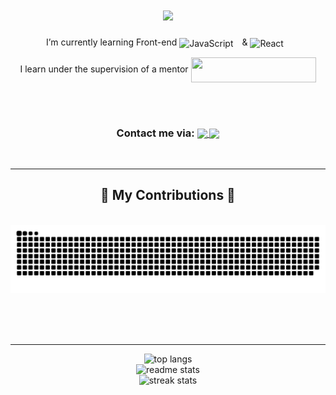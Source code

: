 <h1 align="center">
    <img src="https://readme-typing-svg.herokuapp.com/?font=Righteous&size=35&center=true&vCenter=true&width=500&height=70&duration=5000&lines=Hi+There!+👋;+I'm+Bartosz+Bogdanowicz!;" />
</h1>

<div align="center">
  <p> I’m currently learning Front-end <img align="center" alt="JavaScript" width="30px" style="padding-right:10px;" src="https://cdn.jsdelivr.net/gh/devicons/devicon/icons/javascript/javascript-original.svg" />
    & <img align="center" alt="React" width="30px" style="padding-right:10px;" src="https://cdn.jsdelivr.net/gh/devicons/devicon/icons/react/react-original.svg" />
  </p>
  <p>I learn under the supervision of a mentor
    <a href="https://devmentor.pl/">
      <img width="200px" height="40px" align="center" src="https://devmentor.pl/wp-content/uploads/2021/01/cropped-logo-devmentor.pl_.png" />
    </a> 
  </p>
</div>

<br/><br/>

<div align="center">
    <h3>Contact me via: <a href="mailto:wurir1994@gmail.com">
    <img align="center" src="https://img.shields.io/badge/Gmail-333333?style=for-the-badge&logo=gmail&logoColor=red" />
  </a><a href="https://www.linkedin.com/in/bartekb94/" target="_blank">
    <img align="center" src="https://img.shields.io/badge/LinkedIn-0077B5?style=for-the-badge&logo=linkedin&logoColor=white" target="_blank" />
  </a>
    </h3>

</div>

<br/>

---



<div align="center">
  <h2>🐍 My Contributions 🐍</h2>
  <br>
  <img alt="snake eating my contributions" src="https://raw.githubusercontent.com/BartekB94/BartekB94/output/github-contribution-grid-snake.svg" />
  
  <br/><br/><br/>
</div>

---

<div align=center>
  <img width=325 src="https://github-readme-stats.vercel.app/api/top-langs/?username=BartekB94&hide=HTML&langs_count=8&layout=compact&theme=react&border_radius=10&size_weight=0.5&count_weight=0.5&exclude_repo=github-readme-stats" alt="top langs" />
    <br/>
  <img width=390 src="https://github-readme-stats.vercel.app/api?username=BartekB94&count_private=true&&hide=stars&show_icons=true&theme=react&rank_icon=github&border_radius=10" alt="readme stats" />
  <br/>
  <img width=390 src="https://streak-stats.vercel.app/?user=BartekB94&count_private=true&theme=react&border_radius=10" alt="streak stats"/>
</div>
          
<!--




---
  
<h2 align="center">⚒️ Languages-Frameworks-Tools ⚒️</h2>
<br/>
<div align="center">
    <img src="https://skillicons.dev/icons?i=react,html,css,vscode,github,git,javascript,jest" />
</div>
      


dodac do gmail i linkedIn:
  <a href="https://myportfolio" target="_blank">
     <img src="https://img.shields.io/badge/Portfolio-FF5722?style=for-the-badge&logo=todoist&logoColor=white" target="_blank" />
  </a>
->
